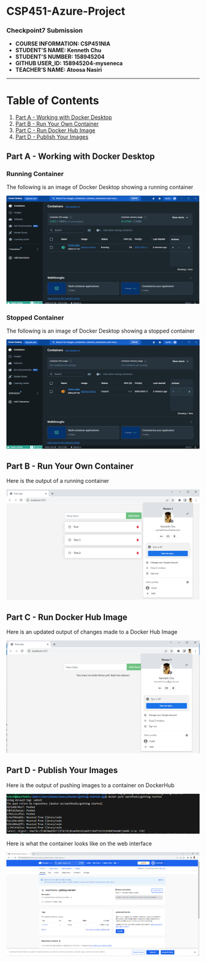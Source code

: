 # CSP451-Azure-Project

### Checkpoint7 Submission

- **COURSE INFORMATION: CSP451NIA**
- **STUDENT’S NAME: Kenneth Chu**
- **STUDENT'S NUMBER: 158945204**
- **GITHUB USER_ID: 158945204-myseneca**
- **TEACHER’S NAME: Atoosa Nasiri**

---

# Table of Contents
1. [Part A - Working with Docker Desktop](#part-a---working-with-docker-desktop)
2. [Part B - Run Your Own Container](#part-b---run-your-own-container)
3. [Part C - Run Docker Hub Image](#part-c---run-docker-hub-image)
4. [Part D - Publish Your Images](#part-d---publish-your-images)

## Part A - Working with Docker Desktop

### Running Container
The following is an image of Docker Desktop showing a running container

<img title="Running Container" src="Images/Running Container.png">

### Stopped Container
The following is an image of Docker Desktop showing a stopped container

<img title="Stopped Container" src="Images/Stopped Container.png">

## Part B - Run Your Own Container

Here is the output of a running container

<img title="Running Container" src="Images/Webpage.png">

## Part C - Run Docker Hub Image

Here is an updated output of changes made to a Docker Hub Image

<img title="Updated Webpage" src="Images/Updated Webpage.png">

## Part D - Publish Your Images

Here is the output of pushing images to a container on DockerHub

<img title="Publish Container" src="Images/Publish Container.png">

Here is what the container looks like on the web interface

<img title="Webpage Container" src="Images/Webpage Container.png">